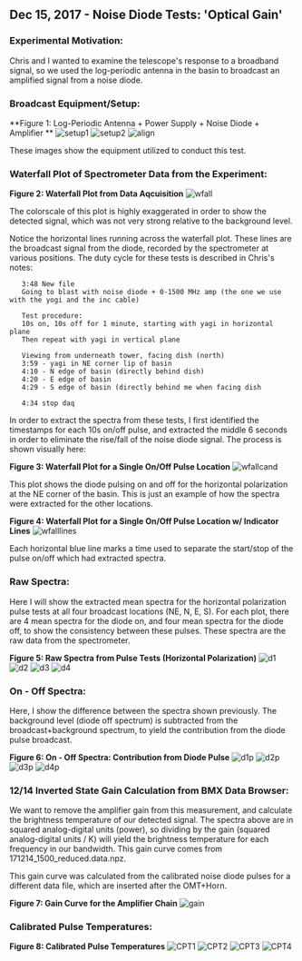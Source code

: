 ## Dec 15, 2017 - Noise Diode Tests: 'Optical Gain'

### Experimental Motivation:

Chris and I wanted to examine the telescope's response to a broadband signal, so
we used the log-periodic antenna in the basin to broadcast an amplified signal
from a noise diode. 

### Broadcast Equipment/Setup:

**Figure 1: Log-Periodic Antenna + Power Supply + Noise Diode + Amplifier **
![setup1](setup1.JPG)
![setup2](setup2.JPG)
![align](align.JPG)

These images show the equipment utilized to conduct this test.

### Waterfall Plot of Spectrometer Data from the Experiment:

**Figure 2: Waterfall Plot from Data Aqcuisition**
![wfall](1214WaterfallDiodeBroadcast.png)

The colorscale of this plot is highly exaggerated in order to show the detected
signal, which was not very strong relative to the background level.

Notice the horizontal lines running across the waterfall plot. These lines are
the broadcast signal from the diode, recorded by the spectrometer at various
positions. The duty cycle for these tests is described in Chris's notes:

	   3:48 New file
	   Going to blast with noise diode + 0-1500 MHz amp (the one we use with the yogi and the inc cable)

	   Test procedure:
	   10s on, 10s off for 1 minute, starting with yagi in horizontal plane
	   Then repeat with yagi in vertical plane

	   Viewing from underneath tower, facing dish (north)
	   3:59 - yagi in NE corner lip of basin
	   4:10 - N edge of basin (directly behind dish)
	   4:20 - E edge of basin
	   4:29 - S edge of basin (directly behind me when facing dish

	   4:34 stop daq

In order to extract the spectra from these tests, I first identified the
timestamps for each 10s on/off pulse, and extracted the middle 6 seconds in
order to eliminate the rise/fall of the noise diode signal. The process is shown
visually here:

**Figure 3: Waterfall Plot for a Single On/Off Pulse Location**
![wfallcand](candidateregion.png)

This plot shows the diode pulsing on and off for the horizontal polarization at
the NE corner of the basin. This is just an example of how the spectra were
extracted for the other locations.

**Figure 4: Waterfall Plot for a Single On/Off Pulse Location w/ Indicator Lines**
![wfalllines](candidateslices.png)

Each horizontal blue line marks a time used to separate the start/stop of the
pulse on/off which had extracted spectra.

### Raw Spectra:

Here I will show the extracted mean spectra for the horizontal polarization
pulse tests at all four broadcast locations (NE, N, E, S). For each plot, there
are 4 mean spectra for the diode on, and four mean spectra for the diode off, to
show the consistency between these pulses. These spectra are the raw data from
the spectrometer.

**Figure 5: Raw Spectra from Pulse Tests (Horizontal Polarization)**
![d1](d1Spec.png)
![d2](d2Spec.png)
![d3](d3Spec.png)
![d4](d4Spec.png)

### On - Off Spectra:

Here, I show the difference between the spectra shown previously. The background
level (diode off spectrum) is subtracted from the broadcast+background spectrum,
to yield the contribution from the diode pulse broadcast.

**Figure 6: On - Off Spectra: Contribution from Diode Pulse**
![d1p](d1OnSubOff.png)
![d2p](d2OnSubOff.png)
![d3p](d3OnSubOff.png)
![d4p](d4OnSubOff.png)

### 12/14 Inverted State Gain Calculation from BMX Data Browser:

We want to remove the amplifier gain from this measurement, and calculate the
brightness temperature of our detected signal. The spectra above are in squared
analog-digital units (power), so dividing by the gain (squared analog-digital
units / K) will yield the brightness temperature for each frequency in our
bandwidth. This gain curve comes from 171214_1500_reduced.data.npz.

This gain curve was calculated from the calibrated noise diode pulses for a
different data file, which are inserted after the OMT+Horn. 

**Figure 7: Gain Curve for the Amplifier Chain**
![gain](gain.png)

### Calibrated Pulse Temperatures:

**Figure 8: Calibrated Pulse Temperatures**
![CPT1](CPT1.png)
![CPT2](CPT2.png)
![CPT3](CPT3.png)
![CPT4](CPT4.png)